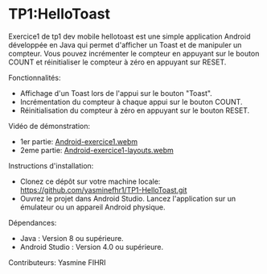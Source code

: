# TP1:HelloToast
Exercice1 de tp1 dev mobile
hellotoast est une simple application Android développée en Java qui permet d'afficher un Toast et de manipuler un compteur. Vous pouvez incrémenter le compteur en appuyant sur le bouton COUNT et réinitialiser le compteur à zéro en appuyant sur RESET.

Fonctionnalités:
- Affichage d'un Toast lors de l'appui sur le bouton "Toast".
- Incrémentation du compteur à chaque appui sur le bouton COUNT.
- Réinitialisation du compteur à zéro en appuyant sur le bouton RESET.

Vidéo de démonstration:
- 1er partie:
[Android-exercice1.webm](https://github.com/user-attachments/assets/ecc0aa36-3ac9-4e02-9cac-ca371940c9ed)
- 2eme partie:
[Android-exercice1-layouts.webm](https://github.com/user-attachments/assets/9b34abfa-b968-4ba7-a7df-e5cb28b93e00)


Instructions d'installation:
- Clonez ce dépôt sur votre machine locale:  https://github.com/yasminefhr1/TP1-HelloToast.git
- Ouvrez le projet dans Android Studio.
Lancez l'application sur un émulateur ou un appareil Android physique.

Dépendances:
- Java : Version 8 ou supérieure.
- Android Studio : Version 4.0 ou supérieure.

Contributeurs: Yasmine FIHRI
